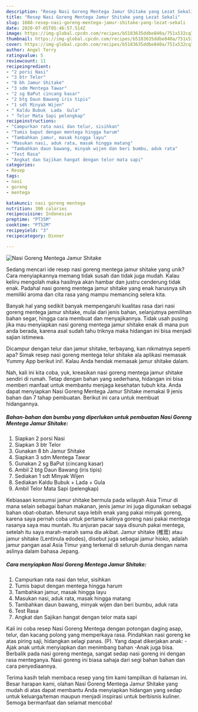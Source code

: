 ```yaml
---
description: "Resep Nasi Goreng Mentega Jamur Shitake yang Lezat Sekali"
title: "Resep Nasi Goreng Mentega Jamur Shitake yang Lezat Sekali"
slug: 1688-resep-nasi-goreng-mentega-jamur-shitake-yang-lezat-sekali
date: 2020-07-05T05:46:57.514Z
image: https://img-global.cpcdn.com/recipes/b5183635ddbe840a/751x532cq70/nasi-goreng-mentega-jamur-shitake-foto-resep-utama.jpg
thumbnail: https://img-global.cpcdn.com/recipes/b5183635ddbe840a/751x532cq70/nasi-goreng-mentega-jamur-shitake-foto-resep-utama.jpg
cover: https://img-global.cpcdn.com/recipes/b5183635ddbe840a/751x532cq70/nasi-goreng-mentega-jamur-shitake-foto-resep-utama.jpg
author: Angel Terry
ratingvalue: 5
reviewcount: 11
recipeingredient:
- "2 porsi Nasi"
- "3 btr Telor"
- "8 bh Jamur Shitake"
- "3 sdm Mentega Tawar"
- "2 sg BaPut cincang kasar"
- "2 btg Daun Bawang iris tipis"
- "1 sdt Minyak Wijen"
- " Kaldu Bubuk  Lada  Gula"
- " Telor Mata Sapi pelengkap"
recipeinstructions:
- "Campurkan rata nasi dan telur, sisihkan"
- "Tumis baput dengan mentega hingga harum"
- "Tambahkan jamur, masak hingga layu"
- "Masukan nasi, aduk rata, masak hingga matang"
- "Tambahkan daun bawang, minyak wijen dan beri bumbu, aduk rata"
- "Test Rasa"
- "Angkat dan Sajikan hangat dengan telor mata sapi"
categories:
- Resep
tags:
- nasi
- goreng
- mentega

katakunci: nasi goreng mentega 
nutrition: 300 calories
recipecuisine: Indonesian
preptime: "PT35M"
cooktime: "PT52M"
recipeyield: "3"
recipecategory: Dinner

---
```



![Nasi Goreng Mentega Jamur Shitake](https://img-global.cpcdn.com/recipes/b5183635ddbe840a/751x532cq70/nasi-goreng-mentega-jamur-shitake-foto-resep-utama.jpg)

Sedang mencari ide resep nasi goreng mentega jamur shitake yang unik? Cara menyiapkannya memang tidak susah dan tidak juga mudah. Kalau keliru mengolah maka hasilnya akan hambar dan justru cenderung tidak enak. Padahal nasi goreng mentega jamur shitake yang enak harusnya sih memiliki aroma dan cita rasa yang mampu memancing selera kita.

Banyak hal yang sedikit banyak mempengaruhi kualitas rasa dari nasi goreng mentega jamur shitake, mulai dari jenis bahan, selanjutnya pemilihan bahan segar, hingga cara membuat dan menyajikannya. Tidak usah pusing jika mau menyiapkan nasi goreng mentega jamur shitake enak di mana pun anda berada, karena asal sudah tahu triknya maka hidangan ini bisa menjadi sajian istimewa.

Dicampur dengan telur dan jamur shitake, terbayang, kan nikmatnya seperti apa? Simak resep nasi goreng mentega telur shitake ala aplikasi memasak Yummy App berikut ini!. Kalau Anda hendak memasak jamur shitake dalam.


Nah, kali ini kita coba, yuk, kreasikan nasi goreng mentega jamur shitake sendiri di rumah. Tetap dengan bahan yang sederhana, hidangan ini bisa memberi manfaat untuk membantu menjaga kesehatan tubuh kita. Anda dapat menyiapkan Nasi Goreng Mentega Jamur Shitake memakai 9 jenis bahan dan 7 tahap pembuatan. Berikut ini cara untuk membuat hidangannya.

<!--inarticleads1-->

##### Bahan-bahan dan bumbu yang diperlukan untuk pembuatan Nasi Goreng Mentega Jamur Shitake:

1. Siapkan 2 porsi Nasi
1. Siapkan 3 btr Telor
1. Gunakan 8 bh Jamur Shitake
1. Siapkan 3 sdm Mentega Tawar
1. Gunakan 2 sg BaPut (cincang kasar)
1. Ambil 2 btg Daun Bawang (iris tipis)
1. Sediakan 1 sdt Minyak Wijen
1. Sediakan  Kaldu Bubuk + Lada + Gula
1. Ambil  Telor Mata Sapi (pelengkap)


Kebiasaan konsumsi jamur shitake bermula pada wilayah Asia Timur di mana selain sebagai bahan makanan, jenis jamur ini juga digunakan sebagai bahan obat-obatan. Menurut saya lebih enak yang pakai minyak goreng, karena saya pernah coba untuk pertama kalinya goreng nasi pakai mentega rasanya saya mau muntah. Itu anjuran pacar saya disuruh pakai mentega, setelah itu saya marah-marah sama dia akibat. Jamur shitake (椎茸) atau jamur shitake (Lentinula edodes), disebut juga sebagai jamur hioko, adalah jamur pangan asal Asia Timur yang terkenal di seluruh dunia dengan nama aslinya dalam bahasa Jepang. 

<!--inarticleads2-->

##### Cara menyiapkan Nasi Goreng Mentega Jamur Shitake:

1. Campurkan rata nasi dan telur, sisihkan
1. Tumis baput dengan mentega hingga harum
1. Tambahkan jamur, masak hingga layu
1. Masukan nasi, aduk rata, masak hingga matang
1. Tambahkan daun bawang, minyak wijen dan beri bumbu, aduk rata
1. Test Rasa
1. Angkat dan Sajikan hangat dengan telor mata sapi


Kali ini coba resep Nasi Goreng Mentega dengan potongan daging asap, telur, dan kacang polong yang memperkaya rasa. Pindahkan nasi goreng ke atas piring saji, hidangkan selagi panas. (P). Yang dapat dikerjakan anak: -Ajak anak untuk menyiapkan dan menimbang bahan -Anak juga bisa. Berbalik pada nasi goreng mentega, sangat sedap nasi goreng ini dengan rasa menteganya. Nasi goreng ini biasa sahaja dari segi bahan bahan dan cara penyediaannya. 

Terima kasih telah membaca resep yang tim kami tampilkan di halaman ini. Besar harapan kami, olahan Nasi Goreng Mentega Jamur Shitake yang mudah di atas dapat membantu Anda menyiapkan hidangan yang sedap untuk keluarga/teman maupun menjadi inspirasi untuk berbisnis kuliner. Semoga bermanfaat dan selamat mencoba!
